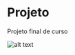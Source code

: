 # Projeto
Projeto final de curso

![alt text](https://cdn.discordapp.com/attachments/631543628757467154/822529491543785541/unknown.png "Mapa planeamento")
